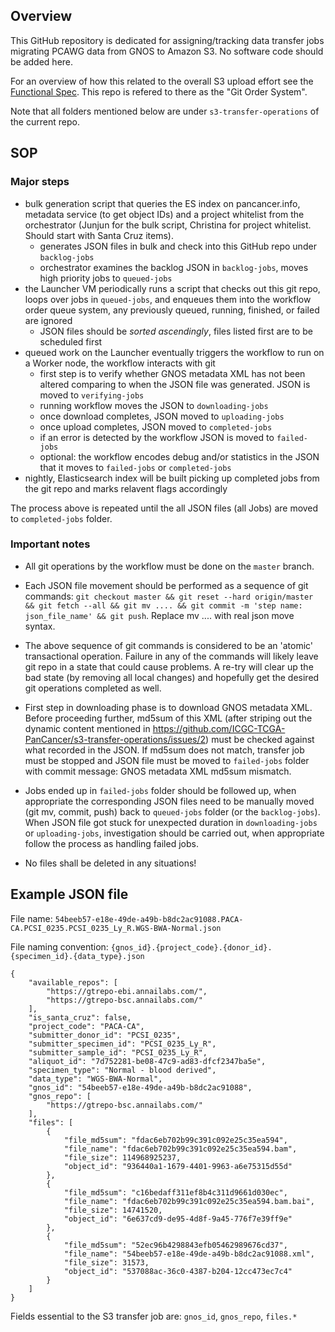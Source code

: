 ## Overview

This GitHub repository is dedicated for assigning/tracking data transfer jobs
migrating PCAWG data from GNOS to Amazon S3. No software code should be added here.

For an overview of how this related to the overall S3 upload effort see the [Functional Spec](https://wiki.oicr.on.ca/display/Collabor/Functional+Spec+-+ICGC+PanCancer+Data+Load).  This repo is refered to there as the "Git Order System".

Note that all folders mentioned below are under `s3-transfer-operations` of the
current repo.

## SOP

### Major steps

* bulk generation script that queries the ES index on pancancer.info, metadata service (to get object IDs) and a project whitelist from the orchestrator (Junjun for the bulk script, Christina for project whitelist. Should start with Santa Cruz items).
   * generates JSON files in bulk and check into this GitHub repo under `backlog-jobs`
   * orchestrator examines the backlog JSON in `backlog-jobs`, moves high priority jobs to `queued-jobs`
* the Launcher VM periodically runs a script that checks out this git repo, loops over jobs in `queued-jobs`, and enqueues them into the workflow order queue system, any previously queued, running, finished, or failed are ignored
    * JSON files should be *sorted ascendingly*, files listed first are to be scheduled first
* queued work on the Launcher eventually triggers the workflow to run on a Worker node, the workflow interacts with git
    * first step is to verify whether GNOS metadata XML has not been altered comparing to when the JSON file was generated. JSON is moved to `verifying-jobs`
    * running workflow moves the JSON to `downloading-jobs`
    * once download completes, JSON moved to `uploading-jobs`
    * once upload completes, JSON moved to `completed-jobs`
    * if an error is detected by the workflow JSON is moved to `failed-jobs`
    * optional: the workflow encodes debug and/or statistics in the JSON that it moves to `failed-jobs` or `completed-jobs`
* nightly, Elasticsearch index will be built picking up completed jobs from the git repo and marks relavent flags accordingly

The process above is repeated until the all JSON files (all Jobs) are moved to `completed-jobs` folder.

### Important notes

* All git operations by the workflow must be done on the `master` branch.

* Each JSON file movement should be performed as a sequence of git commands: `git checkout master && git reset --hard origin/master && git fetch --all && git mv .... && git commit -m 'step name: json_file_name' && git push`. Replace mv .... with real json move syntax.

* The above sequence of git commands is considered to be an 'atomic' transactional operation. Failure in any of the commands will likely leave git repo in a state that could cause problems. A re-try will clear up the bad state (by removing all local changes) and hopefully get the desired git operations completed as well.

* First step in downloading phase is to download GNOS metadata XML. Before proceeding further, md5sum of this XML (after striping out the dynamic content mentioned in https://github.com/ICGC-TCGA-PanCancer/s3-transfer-operations/issues/2) must be checked against what recorded in the JSON. If md5sum does not match, transfer job must be stopped and JSON file must be moved to `failed-jobs` folder with commit message: GNOS metadata XML md5sum mismatch.

* Jobs ended up in `failed-jobs` folder should be followed up, when appropriate the corresponding JSON files need to be manually moved (git mv, commit, push) back to `queued-jobs` folder (or the `backlog-jobs`). When JSON file got stuck for unexpected duration in `downloading-jobs` or `uploading-jobs`, investigation should be carried out, when appropriate follow the process as handling failed jobs.

* No files shall be deleted in any situations!


## Example JSON file

File name: `54beeb57-e18e-49de-a49b-b8dc2ac91088.PACA-CA.PCSI_0235.PCSI_0235_Ly_R.WGS-BWA-Normal.json`

File naming convention: `{gnos_id}.{project_code}.{donor_id}.{specimen_id}.{data_type}.json`
```
{
    "available_repos": [
        "https://gtrepo-ebi.annailabs.com/",
        "https://gtrepo-bsc.annailabs.com/"
    ],
    "is_santa_cruz": false,
    "project_code": "PACA-CA",
    "submitter_donor_id": "PCSI_0235",
    "submitter_specimen_id": "PCSI_0235_Ly_R",
    "submitter_sample_id": "PCSI_0235_Ly_R",
    "aliquot_id": "7d752281-be08-47c9-ad83-dfcf2347ba5e",
    "specimen_type": "Normal - blood derived",
    "data_type": "WGS-BWA-Normal",
    "gnos_id": "54beeb57-e18e-49de-a49b-b8dc2ac91088",
    "gnos_repo": [
        "https://gtrepo-bsc.annailabs.com/"
    ],
    "files": [
        {
            "file_md5sum": "fdac6eb702b99c391c092e25c35ea594",
            "file_name": "fdac6eb702b99c391c092e25c35ea594.bam",
            "file_size": 114968925237,
            "object_id": "936440a1-1679-4401-9963-a6e75315d55d"
        },
        {
            "file_md5sum": "c16bedaff311ef8b4c311d9661d030ec",
            "file_name": "fdac6eb702b99c391c092e25c35ea594.bam.bai",
            "file_size": 14741520,
            "object_id": "6e637cd9-de95-4d8f-9a45-776f7e39ff9e"
        },
        {
            "file_md5sum": "52ec96b4298843efb05462989676cd37",
            "file_name": "54beeb57-e18e-49de-a49b-b8dc2ac91088.xml",
            "file_size": 31573,
            "object_id": "537088ac-36c0-4387-b204-12cc473ec7c4"
        }
    ]
}
```
Fields essential to the S3 transfer job are: `gnos_id`, `gnos_repo`, `files.*`
